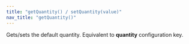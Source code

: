 ```yaml
---
title: "getQuantity() / setQuantity(value)"
nav_title: "getQuantity()"
---
```


Gets/sets the default quantity. Equivalent to __quantity__ configuration key.
